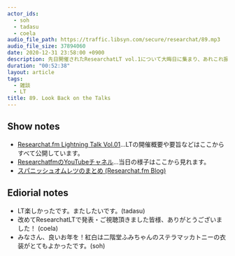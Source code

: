 ```yaml
---
actor_ids:
  - soh
  - tadasu
  - coela
audio_file_path: https://traffic.libsyn.com/secure/researchat/89.mp3
audio_file_size: 37894060
date: 2020-12-31 23:58:00 +0900
description: 先日開催されたResearchatLT vol.1について大晦日に集まり、あれこれ振り返りました。
duration: "00:52:38"
layout: article
tags:
  - 雑談
  - LT
title: 89. Look Back on the Talks
---
```


## Show notes
- [Researchat.fm Lightning Talk Vol.01](https://researchat.fm/blog/8/)...LTの開催概要や要旨などはここからすべて公開しています。
- [ResearchatfmのYouTubeチャネル](https://www.youtube.com/watch?v=kKLt956ieSM)...当日の様子はここから見れます。
- [スパニッシュオムレツのまとめ (Researchat.fm Blog)](https://researchat.fm/blog/9/)

## Ediorial notes
- LT楽しかったです。またしたいです。(tadasu)
- 改めてResearchatLTで発表・ご視聴頂きました皆様、ありがとうございました！ (coela)
- みなさん、良いお年を！紅白は二階堂ふみちゃんのステラマッカトニーの衣装がとてもよかったです。(soh)
